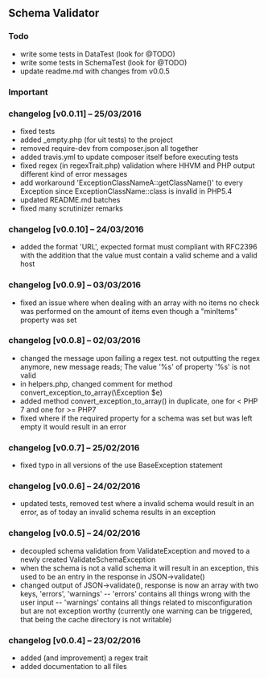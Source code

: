 ## Schema Validator

### Todo
- write some tests in DataTest (look for @TODO)
- write some tests in SchemaTest (look for @TODO)
- update readme.md with changes from v0.0.5

### Important

### changelog [v0.0.11] – 25/03/2016
- fixed tests
- added _empty.php (for uit tests) to the project
- removed require-dev from composer.json all together
- added travis.yml to update composer itself before executing tests
- fixed regex (in regexTrait.php) validation where HHVM and PHP output different kind of error messages
- add workaround 'ExceptionClassNameA::getClassName()' to every Exception since ExceptionClassName::class is invalid in PHP5.4
- updated README.md batches
- fixed many scrutinizer remarks

### changelog [v0.0.10] – 24/03/2016
- added the format 'URL', expected format must compliant with RFC2396 with the addition that the value must contain a valid scheme and a valid host

### changelog [v0.0.9] – 03/03/2016
- fixed an issue where when dealing with an array with no items no check was performed on the amount of items even though a "minItems" property was set

### changelog [v0.0.8] – 02/03/2016
- changed the message upon failing a regex test. not outputting the regex anymore, new message reads; The value '%s' of property '%s' is not valid
- in helpers.php, changed comment for method convert_exception_to_array(\Exception $e)
- added method convert_exception_to_array() in duplicate, one for < PHP 7 and one for >= PHP7
- fixed where if the required property for a schema was set but was left empty it would result in an error

### changelog [v0.0.7] – 25/02/2016
- fixed typo in all versions of the use BaseException statement

### changelog [v0.0.6] – 24/02/2016
- updated tests, removed test where a invalid schema would result in an error, as of today an invalid schema results in an exception

### changelog [v0.0.5] – 24/02/2016
- decoupled schema validation from ValidateException and moved to a newly created ValidateSchemaException
- when the schema is not a valid schema it will result in an exception, this used to be an entry in the response in JSON->validate()
- changed output of JSON->validate(), response is now an array with two keys, 'errors', 'warnings'
-- 'errors' contains all things wrong with the user input
-- 'warnings' contains all things related to misconfiguration but are not exception worthy (currently one warning can be triggered, that being the cache directory is not writable)

### changelog [v0.0.4] – 23/02/2016
- added (and improvement) a regex trait
- added documentation to all files
